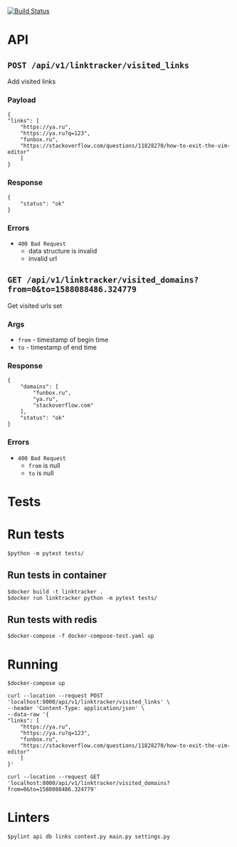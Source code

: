 [![Build Status](https://travis-ci.org/badprogrammist/link-tracker.svg?branch=master)](https://travis-ci.org/badprogrammist/link-tracker)

# API

## `POST /api/v1/linktracker/visited_links`

Add visited links

### Payload
```
{
"links": [
	"https://ya.ru",
	"https://ya.ru?q=123",
	"funbox.ru",
	"https://stackoverflow.com/questions/11828270/how-to-exit-the-vim-editor"
	]
}
```

### Response

```
{
    "status": "ok"
}
```

### Errors

- `400 Bad Request`
    - data structure is invalid
    - invalid url


## `GET /api/v1/linktracker/visited_domains?from=0&to=1588088486.324779`

Get visited urls set

### Args

- `from` - timestamp of begin time
- `to` - timestamp of end time

### Response

```
{
    "domains": [
        "funbox.ru",
        "ya.ru",
        "stackoverflow.com"
    ],
    "status": "ok"
}
```

### Errors

- `400 Bad Request`
    - `from` is null
    - `to` is null


# Tests

# Run tests

```
$python -m pytest tests/
```

## Run tests in container

```
$docker build -t linktracker .
$docker run linktracker python -m pytest tests/
```

## Run tests with redis

```
$docker-compose -f docker-compose-test.yaml up
```

# Running

```
$docker-compose up

curl --location --request POST 'localhost:8000/api/v1/linktracker/visited_links' \
--header 'Content-Type: application/json' \
--data-raw '{
"links": [
	"https://ya.ru",
	"https://ya.ru?q=123",
	"funbox.ru",
	"https://stackoverflow.com/questions/11828270/how-to-exit-the-vim-editor"
	]
}'

curl --location --request GET 'localhost:8000/api/v1/linktracker/visited_domains?from=0&to=1588088486.324779'
```

# Linters

```
$pylint api db links context.py main.py settings.py
```